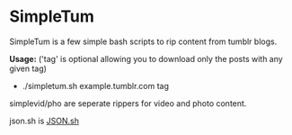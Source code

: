 # SimpleTum

SimpleTum is a few simple bash scripts to rip content from tumblr blogs.

**Usage:** ('tag' is optional allowing you to download only the posts with any given tag)

* ./simpletum.sh example.tumblr.com tag

simplevid/pho are seperate rippers for video and photo content.

json.sh is [JSON.sh](https://github.com/dominictarr/JSON.sh)

